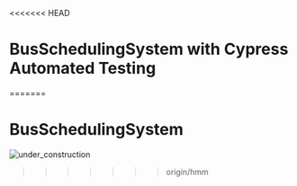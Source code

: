 <<<<<<< HEAD
# BusSchedulingSystem with Cypress Automated Testing
=======
# BusSchedulingSystem

![under_construction](https://user-images.githubusercontent.com/79078559/168934596-cbacd733-e0a9-4887-89e1-5d5ecbb66c96.jpg)
>>>>>>> origin/hmm

